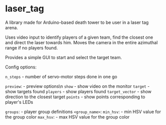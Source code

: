 # laser_tag

A library made for Arduino-based death tower to be user in a laser tag arena.

Uses video input to identify players of a given team, 
find the closest one and direct the laser towards him.
Moves the camera in the entire azimuthal range if no players found.

Provides a simple GUI to start and select the target team. 

Config options:

`n_steps`   - number of servo-motor steps done in one go

`preview`:  - preview options\n
            `show`          - show video on the monitor
            `target`        - show targets found
            `players`       - show players found
            `target_vector` - show direction to the closest target
            `points`        - show points corresponding to player's LEDs

`groups`:   - player group definitions
            `<group_name>`:
                `min_hsv`:  - min HSV value for the group color
                `max_hsv`:  - max HSV value for the group color
